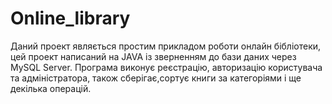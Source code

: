# Online_library
Даний проект являється простим прикладом роботи онлайн бібліотеки, цей проект написаний на JAVA із зверненням до бази даних через MySQL Server. Програма виконує реєстрацію, авторизацію користувача та адміністратора, також сберігає,сортує книги за категоріями і ще декілька операцій.
